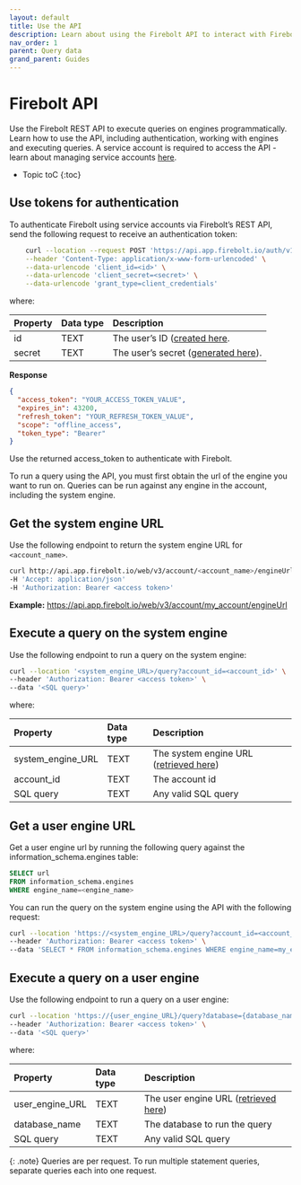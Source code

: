 ```yaml
---
layout: default
title: Use the API
description: Learn about using the Firebolt API to interact with Firebolt.
nav_order: 1
parent: Query data
grand_parent: Guides
---
```


# Firebolt API

Use the Firebolt REST API to execute queries on engines programmatically. Learn how to use the API, including authentication, working with engines and executing queries. A service account is required to access the API - learn about managing service accounts [here](../managing-your-organization/service-accounts.md). 

* Topic toC
{:toc}

## Use tokens for authentication

To authenticate Firebolt using service accounts via Firebolt’s REST API, send the following request to receive an authentication token:

```bash
    curl --location --request POST 'https://api.app.firebolt.io/auth/v1/token' \
    --header 'Content-Type: application/x-www-form-urlencoded' \
    --data-urlencode 'client_id=<id>' \
    --data-urlencode 'client_secret=<secret>' \
    --data-urlencode 'grant_type=client_credentials'
```

where:

| Property                          | Data type | Description |
| :------------------------------   | :-------- | :---------- |
| id                                | TEXT      | The user’s ID ([created here](../managing-your-organization/service-accounts.md#creating-a-service-account). |
| secret                            | TEXT      | The user’s secret ([generated here](../managing-your-organization/service-accounts.md#generate-a-secret-for-the-service-account-user)). |


**Response**

```json
{  
  "access_token": "YOUR_ACCESS_TOKEN_VALUE",  
  "expires_in": 43200,  
  "refresh_token": "YOUR_REFRESH_TOKEN_VALUE",  
  "scope": "offline_access",  
  "token_type": "Bearer"  
}
```

Use the returned access_token to authenticate with Firebolt.

To run a query using the API, you must first obtain the url of the engine you want to run on. Queries can be run against any engine in the account, including the system engine. 

## Get the system engine URL

Use the following endpoint to return the system engine URL for `<account_name>`. 

```bash
curl http://api.app.firebolt.io/web/v3/account/<account_name>/engineUrl 
-H 'Accept: application/json' 
-H 'Authorization: Bearer <access token>'
```

**Example:** https://api.app.firebolt.io/web/v3/account/my_account/engineUrl

## Execute a query on the system engine

Use the following endpoint to run a query on the system engine:  

```bash
curl --location '<system_engine_URL>/query?account_id=<account_id>' \
--header 'Authorization: Bearer <access token>' \
--data '<SQL query>'
```

where:

| Property                          | Data type | Description |
| :------------------------------   | :-------- | :---------- |
| system_engine_URL                 | TEXT      | The system engine URL ([retrieved here](#get-the-system-engine-url)) |
| account_id                        | TEXT      | The account id |
| SQL query                         | TEXT      | Any valid SQL query |                 


## Get a user engine URL

Get a user engine url by running the following query against the information_schema.engines table: 

```sql
SELECT url 
FROM information_schema.engines 
WHERE engine_name=<engine_name>
```

You can run the query on the system engine using the API with the following request: 

```bash
curl --location 'https://<system_engine_URL>/query?account_id=<account_id>' \
--header 'Authorization: Bearer <access token>' \
--data 'SELECT * FROM information_schema.engines WHERE engine_name=my_engine'
```

## Execute a query on a user engine

Use the following endpoint to run a query on a user engine:

```bash
curl --location 'https://{user_engine_URL}/query?database={database_name}' \
--header 'Authorization: Bearer <access token>' \
--data '<SQL query>'
```

where:

| Property                          | Data type | Description |
| :------------------------------   | :-------- | :---------- |
| user_engine_URL                   | TEXT      | The user engine URL ([retrieved here](#get-a-user-engine-url)) |
| database_name                     | TEXT      | The database to run the query |
| SQL query                         | TEXT      | Any valid SQL query |                 

{: .note}
Queries are per request. To run multiple statement queries, separate queries each into one request. 
